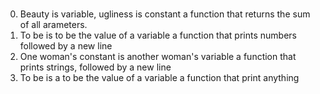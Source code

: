 #
0. Beauty is variable, ugliness is constant a function that returns the sum of all arameters.
1. To be is to be the value of a variable a function that prints numbers followed by a new line
2. One woman's constant is another woman's variable a function that prints strings, followed by a new line
3. To be is a to be the value of a variable a function that print anything
